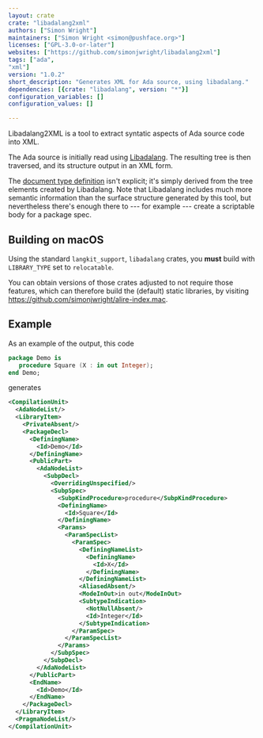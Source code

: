 ```yaml
---
layout: crate
crate: "libadalang2xml"
authors: ["Simon Wright"]
maintainers: ["Simon Wright <simon@pushface.org>"]
licenses: ["GPL-3.0-or-later"]
websites: ["https://github.com/simonjwright/libadalang2xml"]
tags: ["ada",
"xml"]
version: "1.0.2"
short_description: "Generates XML for Ada source, using libadalang."
dependencies: [{crate: "libadalang", version: "*"}]
configuration_variables: []
configuration_values: []

---
```

Libadalang2XML is a tool to extract syntatic aspects of Ada source code into XML.

The Ada source is initially read using [Libadalang](https://github.com/AdaCore/libadalang). The resulting tree is then traversed, and its structure output in an XML form.

The [document type definition](https://en.wikipedia.org/wiki/Document_type_definition) isn't explicit; it's simply derived from the tree elements created by Libadalang. Note that Libadalang includes much more semantic information than the surface structure generated by this tool, but nevertheless there's enough there to --- for example --- create a scriptable body for a package spec.

## Building on macOS ##

Using the standard `langkit_support`, `libadalang` crates, you **must** build with `LIBRARY_TYPE` set to `relocatable`.

You can obtain versions of those crates adjusted to not require those features, which can therefore build the (default) static libraries, by visiting https://github.com/simonjwright/alire-index.mac.

## Example ##

As an example of the output, this code
``` ada
package Demo is
   procedure Square (X : in out Integer);
end Demo;
```
generates
``` xml
<CompilationUnit>
  <AdaNodeList/>
  <LibraryItem>
    <PrivateAbsent/>
    <PackageDecl>
      <DefiningName>
        <Id>Demo</Id>
      </DefiningName>
      <PublicPart>
        <AdaNodeList>
          <SubpDecl>
            <OverridingUnspecified/>
            <SubpSpec>
              <SubpKindProcedure>procedure</SubpKindProcedure>
              <DefiningName>
                <Id>Square</Id>
              </DefiningName>
              <Params>
                <ParamSpecList>
                  <ParamSpec>
                    <DefiningNameList>
                      <DefiningName>
                        <Id>X</Id>
                      </DefiningName>
                    </DefiningNameList>
                    <AliasedAbsent/>
                    <ModeInOut>in out</ModeInOut>
                    <SubtypeIndication>
                      <NotNullAbsent/>
                      <Id>Integer</Id>
                    </SubtypeIndication>
                  </ParamSpec>
                </ParamSpecList>
              </Params>
            </SubpSpec>
          </SubpDecl>
        </AdaNodeList>
      </PublicPart>
      <EndName>
        <Id>Demo</Id>
      </EndName>
    </PackageDecl>
  </LibraryItem>
  <PragmaNodeList/>
</CompilationUnit>
```


